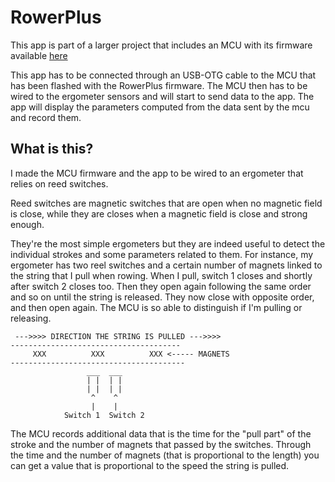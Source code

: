 # RowerPlus

This app is part of a larger project that includes an MCU with its firmware available [here](https://github.com/paolo-projects/rowerplus_mcu)

This app has to be connected through an USB-OTG cable to the MCU that has been flashed with the RowerPlus firmware.
The MCU then has to be wired to the ergometer sensors and will start to send data to the app.
The app will display the parameters computed from the data sent by the mcu and record them.

## What is this?

I made the MCU firmware and the app to be wired to an ergometer that relies on reed switches.

Reed switches are magnetic switches that are open when no magnetic field is close, while they are
closes when a magnetic field is close and strong enough.

They're the most simple ergometers but they are indeed useful to detect the individual strokes and
some parameters related to them. For instance, my ergometer has two reel switches and a certain number
of magnets linked to the string that I pull when rowing. When I pull, switch 1 closes and shortly after switch 2
closes too. Then they open again following the same order and so on until the string is released.
They now close with opposite order, and then open again. The MCU is so able to distinguish if I'm pulling
or releasing.

```
 --->>>> DIRECTION THE STRING IS PULLED --->>>>
--------------------------------------
     XXX          XXX          XXX <----- MAGNETS
---------------------------------------
                 ___  ___
                 | |  | |
                 | |  | |
                  ^    ^
                  |    |
            Switch 1  Switch 2

```

The MCU records additional data that is the time for the "pull part" of the stroke and the number of
magnets that passed by the switches. Through the time and the number of magnets (that is proportional to the length)
you can get a value that is proportional to the speed the string is pulled.